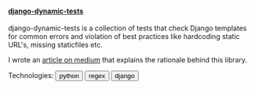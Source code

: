 <h4 class="text-underline">
  <a href="https://github.com/danidee10/django-dynamic-tests">django-dynamic-tests</a>
</h4>

django-dynamic-tests is a collection of tests that check Django templates for common errors and violation of best practices like hardcoding static URL's, missing staticfiles etc.

I wrote an [article on medium](https://medium.com/@osaetindaniel/using-dynamic-unit-tests-to-build-sane-django-forms-329d4b3b414d) that explains the rationale behind this library.

Technologies:
<button class="btn btn-ghost tag">python</button>
<button class="btn btn-ghost tag">regex</button>
<button class="btn btn-ghost tag">django</button>

